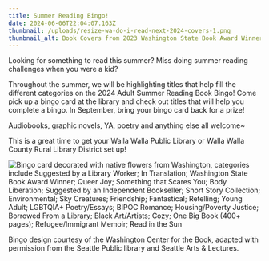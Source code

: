 ```yaml
---
title: Summer Reading Bingo!
date: 2024-06-06T22:04:07.163Z
thumbnail: /uploads/resize-wa-do-i-read-next-2024-covers-1.png
thumbnail_alt: Book Covers from 2023 Washington State Book Award Winners
---
```

Looking for something to read this summer? Miss doing summer reading challenges when you were a kid?

Throughout the summer, we will be highlighting titles that help fill the different categories on the 2024 Adult Summer Reading Book Bingo! Come pick up a bingo card at the library and check out titles that will help you complete a bingo. In September, bring your bingo card back for a prize!  

Audiobooks, graphic novels, YA, poetry and anything else all welcome~ 

This is a great time to get your Walla Walla Public Library or Walla Walla County Rural Library District set up! 

![Bingo card decorated with native flowers from Washington, categories include Suggested by a Library Worker; In Translation; Washington State Book Award Winner; Queer Joy; Something that Scares You; Body Liberation; Suggested by an Independent Bookseller; Short Story Collection; Environmental; Sky Creatures; Friendship; Fantastical; Retelling; Young Adult; LGBTQIA+ Poetry/Essays; BIPOC Romance; Housing/Poverty Justice; Borrowed From a Library; Black Art/Artists; Cozy; One Big Book (400+ pages); Refugee/Immigrant Memoir; Read in the Sun](/uploads/wacenterforthebookbingocard2024.jpg)

Bingo design courtesy of the Washington Center for the Book, adapted with permission from the Seattle Public library and Seattle Arts & Lectures.